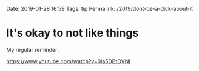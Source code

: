 Date: 2019-01-28 16:59
Tags: tip
Permalink: /2019/dont-be-a-dick-about-it

# It's okay to not like things

My regular reminder:

https://www.youtube.com/watch?v=0la5DBtOVNI
